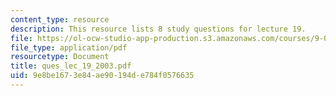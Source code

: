 ```yaml
---
content_type: resource
description: This resource lists 8 study questions for lecture 19.
file: https://ol-ocw-studio-app-production.s3.amazonaws.com/courses/9-01-neuroscience-and-behavior-fall-2003/9e8be1673e84ae90194de784f0576635_ques_lec_19_2003.pdf
file_type: application/pdf
resourcetype: Document
title: ques_lec_19_2003.pdf
uid: 9e8be167-3e84-ae90-194d-e784f0576635
---
```

